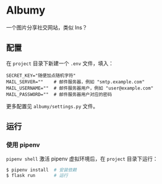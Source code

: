 # Albumy

一个图片分享社交网站，类似 Ins？

## 配置

在 `project` 目录下新建一个 `.env` 文件，填入：

```env
SECRET_KEY="随便加点随机字符"
MAIL_SERVER=""    # 邮件服务器，例如 "smtp.example.com"
MAIL_USERNAME=""  # 邮件服务器用户，例如 "user@example.com"
MAIL_PASSWORD=""  # 邮件服务器用户对应的密码
```

更多配置见 `albumy/settings.py` 文件。

## 运行

### 使用 pipenv

`pipenv shell` 激活 pipenv 虚拟环境后，在 `project` 目录下运行：

```bash
$ pipenv install  # 安装依赖
$ flask run       # 运行
```
